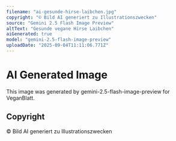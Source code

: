 ```yaml
---
filename: "ai-gesunde-hirse-laibchen.jpg"
copyright: "© Bild AI generiert zu Illustrationszwecken"
source: "Gemini 2.5 Flash Image Preview"
altText: "Gesunde vegane Hirse Laibchen"
aiGenerated: true
model: "gemini-2.5-flash-image-preview"
uploadDate: "2025-09-04T11:11:06.771Z"
---
```


# AI Generated Image

This image was generated by gemini-2.5-flash-image-preview for VeganBlatt.

## Copyright
© Bild AI generiert zu Illustrationszwecken
